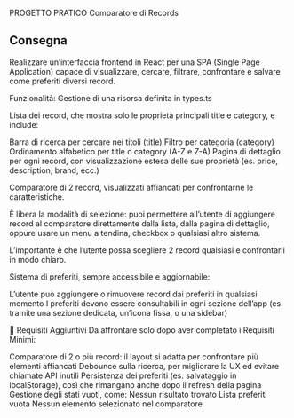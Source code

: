 PROGETTO PRATICO
Comparatore di Records

## Consegna
Realizzare un’interfaccia frontend in React per una SPA (Single Page Application) capace di visualizzare, cercare, filtrare, confrontare e salvare come preferiti diversi record.

Funzionalità:
Gestione di una risorsa definita in types.ts

Lista dei record, che mostra solo le proprietà principali title e category, e include:

Barra di ricerca per cercare nei titoli (title)
Filtro per categoria (category)
Ordinamento alfabetico per title o category (A-Z e Z-A)
Pagina di dettaglio per ogni record, con visualizzazione estesa delle sue proprietà (es. price, description, brand, ecc.)

Comparatore di 2 record, visualizzati affiancati per confrontarne le caratteristiche.

È libera la modalità di selezione: puoi permettere all’utente di aggiungere record al comparatore direttamente dalla lista, dalla pagina di dettaglio, oppure usare un menu a tendina, checkbox o qualsiasi altro sistema.

L’importante è che l’utente possa scegliere 2 record qualsiasi e confrontarli in modo chiaro.

Sistema di preferiti, sempre accessibile e aggiornabile:

L’utente può aggiungere o rimuovere record dai preferiti in qualsiasi momento
I preferiti devono essere consultabili in ogni sezione dell’app (es. tramite una sezione dedicata, un’icona fissa, o una sidebar)

🎯 Requisiti Aggiuntivi
Da affrontare solo dopo aver completato i Requisiti Minimi:

Comparatore di 2 o più record: il layout si adatta per confrontare più elementi affiancati
Debounce sulla ricerca, per migliorare la UX ed evitare chiamate API inutili
Persistenza dei preferiti (es. salvataggio in localStorage), così che rimangano anche dopo il refresh della pagina
Gestione degli stati vuoti, come:
Nessun risultato trovato
Lista preferiti vuota
Nessun elemento selezionato nel comparatore